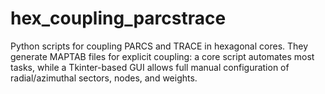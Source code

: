 # hex_coupling_parcstrace
Python scripts for coupling PARCS and TRACE in hexagonal cores. They generate MAPTAB files for explicit coupling: a core script automates most tasks, while a Tkinter-based GUI allows full manual configuration of radial/azimuthal sectors, nodes, and weights.
